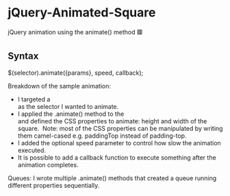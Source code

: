 # jQuery-Animated-Square
jQuery animation using the animate() method 🟥

## Syntax
$(selector).animate({params}, speed, callback);

Breakdown of the sample animation:

- I targeted a <div> as the selector I wanted to animate.
- I applied the .animate() method to the <div> and defined the CSS properties to animate: height and width of the square.  Note: most of the CSS properties can be manipulated by writing them camel-cased e.g. paddingTop instead of padding-top.
- I added the optional speed parameter to control how slow the animation executed.
- It is possible to add a callback function to execute something after the animation completes.
  
Queues:
I wrote multiple .animate() methods that created a queue running different properties sequentially.
